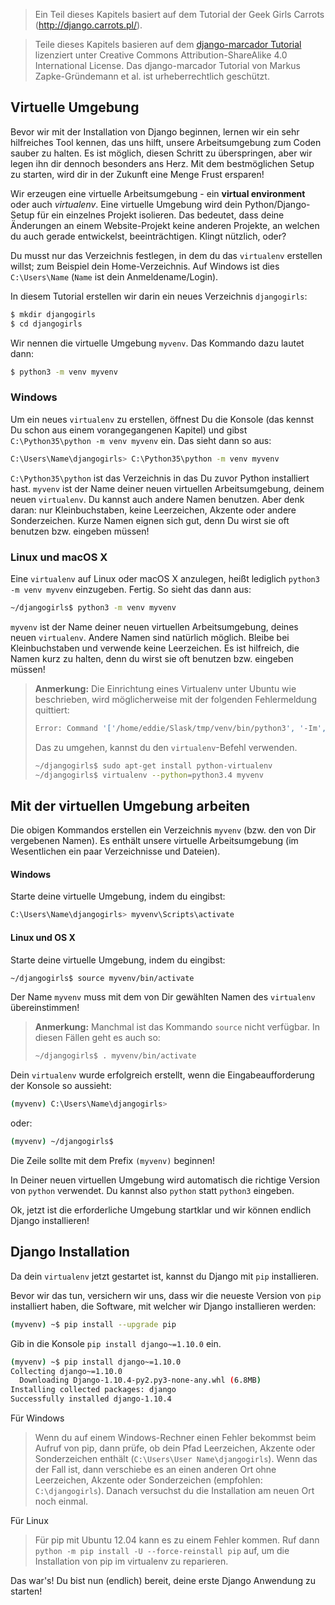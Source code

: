 > Ein Teil dieses Kapitels basiert auf dem Tutorial der Geek Girls Carrots (http://django.carrots.pl/).

> Teile dieses Kapitels basieren auf dem [django-marcador Tutorial](http://django-marcador.keimlink.de/) lizenziert unter Creative Commons Attribution-ShareAlike 4.0 International License. Das django-marcador Tutorial von Markus Zapke-Gründemann et al. ist urheberrechtlich geschützt.

## Virtuelle Umgebung

Bevor wir mit der Installation von Django beginnen, lernen wir ein sehr hilfreiches Tool kennen, das uns hilft, unsere Arbeitsumgebung zum Coden sauber zu halten. Es ist möglich, diesen Schritt zu überspringen, aber wir legen ihn dir dennoch besonders ans Herz. Mit dem bestmöglichen Setup zu starten, wird dir in der Zukunft eine Menge Frust ersparen!

Wir erzeugen eine virtuelle Arbeitsumgebung - ein **virtual environment** oder auch *virtualenv*. Eine virtuelle Umgebung wird dein Python/Django-Setup für ein einzelnes Projekt isolieren. Das bedeutet, dass deine Änderungen an einem Website-Projekt keine anderen Projekte, an welchen du auch gerade entwickelst, beeinträchtigen. Klingt nützlich, oder?

Du musst nur das Verzeichnis festlegen, in dem du das `virtualenv` erstellen willst; zum Beispiel dein Home-Verzeichnis. Auf Windows ist dies `C:\Users\Name` (`Name` ist dein Anmeldename/Login).

In diesem Tutorial erstellen wir darin ein neues Verzeichnis `djangogirls`:

```bash
$ mkdir djangogirls
$ cd djangogirls
```

Wir nennen die virtuelle Umgebung `myvenv`. Das Kommando dazu lautet dann:

```bash
$ python3 -m venv myvenv
```

<!--sec data-title="Virtuelle Umgebung: Windows" data-id="virtualenv_installation_windows"
data-collapse=true ces-->

### Windows

Um ein neues `virtualenv` zu erstellen, öffnest Du die Konsole (das kennst Du schon aus einem vorangegangenen Kapitel) und gibst `C:\Python35\python -m venv myvenv` ein. Das sieht dann so aus:

```bash
C:\Users\Name\djangogirls> C:\Python35\python -m venv myvenv
```

`C:\Python35\python` ist das Verzeichnis in das Du zuvor Python installiert hast. `myvenv` ist der Name deiner neuen virtuellen Arbeitsumgebung, deinem neuen `virtualenv`. Du kannst auch andere Namen benutzen. Aber denk daran: nur Kleinbuchstaben, keine Leerzeichen, Akzente oder andere Sonderzeichen. Kurze Namen eignen sich gut, denn Du wirst sie oft benutzen bzw. eingeben müssen!

<!--endsec-->

<!--sec data-title="Virtuelle Umgebung: Linux and macOS X" data-id="virtualenv_installation_linuxosx"
data-collapse=true ces-->

### Linux und macOS X

Eine `virtualenv` auf Linux oder macOS X anzulegen, heißt lediglich `python3 -m venv myvenv` einzugeben. Fertig. So sieht das dann aus:

```bash
~/djangogirls$ python3 -m venv myvenv
```

`myvenv` ist der Name deiner neuen virtuellen Arbeitsumgebung, deines neuen `virtualenv`. Andere Namen sind natürlich möglich. Bleibe bei Kleinbuchstaben und verwende keine Leerzeichen. Es ist hilfreich, die Namen kurz zu halten, denn du wirst sie oft benutzen bzw. eingeben müssen!

> **Anmerkung:** Die Einrichtung eines Virtualenv unter Ubuntu wie beschrieben, wird möglicherweise mit der folgenden Fehlermeldung quittiert:
>```bash
>Error: Command '['/home/eddie/Slask/tmp/venv/bin/python3', '-Im', 'ensurepip', '--upgrade', '--default-pip']' returned non-zero exit status 1
>```
> 
> Das zu umgehen, kannst du den `virtualenv`-Befehl verwenden.
>```bash
>~/djangogirls$ sudo apt-get install python-virtualenv
>~/djangogirls$ virtualenv --python=python3.4 myvenv
>```

<!--endsec-->

## Mit der virtuellen Umgebung arbeiten

Die obigen Kommandos erstellen ein Verzeichnis `myvenv` (bzw. den von Dir vergebenen Namen). Es enthält unsere virtuelle Arbeitsumgebung (im Wesentlichen ein paar Verzeichnisse und Dateien).


<!--sec data-title="Arbeiten mit der virtuellen Umgebung: Windows" data-id="virtualenv_windows"
data-collapse=true ces-->
#### Windows

Starte deine virtuelle Umgebung, indem du eingibst:
```bash
C:\Users\Name\djangogirls> myvenv\Scripts\activate
```
<!--endsec-->

<!--sec data-title="Arbeiten mit der virtuellen Umgebung: Linux und macOS X" data-id="virtualenv_linuxosx" data-collapse=true ces-->

#### Linux und OS X

Starte deine virtuelle Umgebung, indem du eingibst:

```bash
~/djangogirls$ source myvenv/bin/activate
```

Der Name `myvenv` muss mit dem von Dir gewählten Namen des `virtualenv` übereinstimmen!

> **Anmerkung:** Manchmal ist das Kommando `source` nicht verfügbar. In diesen Fällen geht es auch so:
>```bash
>~/djangogirls$ . myvenv/bin/activate
>```

<!--endsec-->

Dein `virtualenv` wurde erfolgreich erstellt, wenn die Eingabeaufforderung der Konsole so aussieht:

```bash
(myvenv) C:\Users\Name\djangogirls>
```

oder:

```bash
(myvenv) ~/djangogirls$
```

Die Zeile sollte mit dem Prefix `(myvenv)` beginnen!

In Deiner neuen virtuellen Umgebung wird automatisch die richtige Version von `python` verwendet. Du kannst also `python` statt `python3` eingeben.

Ok, jetzt ist die erforderliche Umgebung startklar und wir können endlich Django installieren!

## Django Installation

Da dein `virtualenv` jetzt gestartet ist, kannst du Django mit `pip` installieren.

Bevor wir das tun, versichern wir uns, dass wir die neueste Version von `pip` installiert haben, die Software, mit welcher wir Django installieren werden:

```bash
(myvenv) ~$ pip install --upgrade pip
```

Gib in die Konsole `pip install django~=1.10.0` ein.

```bash
(myvenv) ~$ pip install django~=1.10.0
Collecting django~=1.10.0
  Downloading Django-1.10.4-py2.py3-none-any.whl (6.8MB)
Installing collected packages: django
Successfully installed django-1.10.4
```

<!--sec data-title="Django Installieren: Windows" data-id="django_err_windows"
data-collapse=true ces-->

Für Windows

> Wenn du auf einem Windows-Rechner einen Fehler bekommst beim Aufruf von pip, dann prüfe, ob dein Pfad Leerzeichen, Akzente oder Sonderzeichen enthält (`C:\Users\User Name\djangogirls`). Wenn das der Fall ist, dann verschiebe es an einen anderen Ort ohne Leerzeichen, Akzente oder Sonderzeichen (empfohlen: `C:\djangogirls`). Danach versuchst du die Installation am neuen Ort noch einmal.

<!--endsec-->

<!--sec data-title="Installing Django: Linux" data-id="django_err_linux"
data-collapse=true ces-->

Für Linux

> Für pip mit Ubuntu 12.04 kann es zu einem Fehler kommen. Ruf dann `python -m pip install -U --force-reinstall pip` auf, um die Installation von pip im virtualenv zu reparieren.

<!--endsec-->

Das war's! Du bist nun (endlich) bereit, deine erste Django Anwendung zu starten!
